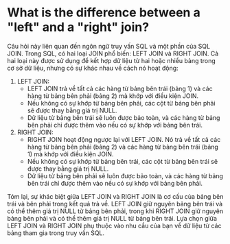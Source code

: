 # What is the difference between a "left" and a "right" join?

Câu hỏi này liên quan đến ngôn ngữ truy vấn SQL và một phần của SQL JOIN. Trong SQL, có hai loại JOIN phổ biến: LEFT JOIN và RIGHT JOIN. Cả hai loại này được sử dụng để kết hợp dữ liệu từ hai hoặc nhiều bảng trong cơ sở dữ liệu, nhưng có sự khác nhau về cách nó hoạt động:

1. LEFT JOIN:
    - LEFT JOIN trả về tất cả các hàng từ bảng bên trái (bảng 1) và các hàng từ bảng bên phải (bảng 2) mà khớp với điều kiện JOIN.
    - Nếu không có sự khớp từ bảng bên phải, các cột từ bảng bên phải sẽ được thay bằng giá trị NULL.
    - Dữ liệu từ bảng bên trái sẽ luôn được bảo toàn, và các hàng từ bảng bên phải chỉ được thêm vào nếu có sự khớp với bảng bên trái.
2. RIGHT JOIN:
    - RIGHT JOIN hoạt động ngược lại với LEFT JOIN. Nó trả về tất cả các hàng từ bảng bên phải (bảng 2) và các hàng từ bảng bên trái (bảng 1) mà khớp với điều kiện JOIN.
    - Nếu không có sự khớp từ bảng bên trái, các cột từ bảng bên trái sẽ được thay bằng giá trị NULL.
    - Dữ liệu từ bảng bên phải sẽ luôn được bảo toàn, và các hàng từ bảng bên trái chỉ được thêm vào nếu có sự khớp với bảng bên phải.

Tóm lại, sự khác biệt giữa LEFT JOIN và RIGHT JOIN là cơ cấu của bảng bên trái và bên phải trong kết quả trả về. LEFT JOIN giữ nguyên bảng bên trái và có thể thêm giá trị NULL từ bảng bên phải, trong khi RIGHT JOIN giữ nguyên bảng bên phải và có thể thêm giá trị NULL từ bảng bên trái. Lựa chọn giữa LEFT JOIN và RIGHT JOIN phụ thuộc vào nhu cầu của bạn về dữ liệu từ các bảng tham gia trong truy vấn SQL.